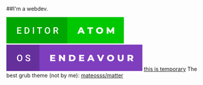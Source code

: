 ##I'm a webdev.  


<a href="https://atom.io/"><img src="editor-atom.svg"></img></a>
<a href="https://endeavouros.com/"><img src="os-endeavour.svg"></a>
<a href="https://forthebadge.com/">this is temporary</a>
The best grub theme (not by me): <a href="https://github.com/mateosss/matter">mateosss/matter</a>
